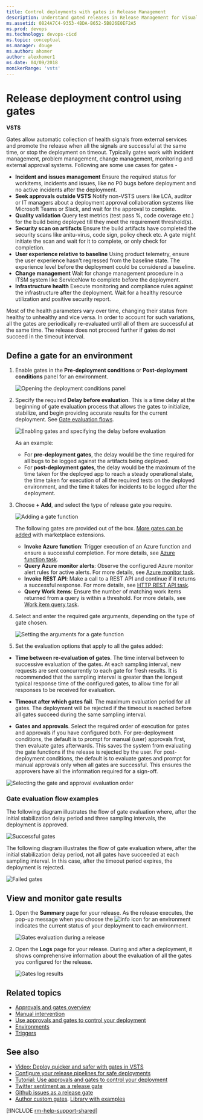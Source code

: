```yaml
---
title: Control deployments with gates in Release Management
description: Understand gated releases in Release Management for Visual Studio Team Services (VSTS) and Team Foundation Server (TFS)
ms.assetid: 0824A7C4-9353-4BDA-B652-5B826E0EF2A5
ms.prod: devops
ms.technology: devops-cicd
ms.topic: conceptual
ms.manager: douge
ms.author: ahomer
author: alexhomer1
ms.date: 04/09/2018
monikerRange: 'vsts'
---
```


# Release deployment control using gates 

**VSTS**

Gates allow automatic collection of health signals from external services and promote the release when all the signals are successful at the same time, or stop the deployment on timeout. 
Typically gates work with incident management, problem management, change management, monitoring and external approval systems. 
Following are some use cases for gates -

  * **Incident and issues management** Ensure the required status for workitems, incidents and issues, like no P0 bugs before deployment and no active incidents after the deployment. 
  * **Seek approvals outside VSTS** Notify non-VSTS users like LCA, auditor or IT managers about a deployment approval collaboration systems like Microsoft Teams or Slack, and wait for the approval to complete.
  * **Quality validation** Query test metrics (test pass %, code coverage etc.) for the build being deployed till they meet the requirement threshold(s).
  * **Security scan on artifacts** Ensure the build artifacts have completed the security scans like anitu-virus, code sign, policy check etc. A gate might initiate the scan and wait for it to complete, or only check for completion.
  * **User experience relative to baseline** Using product telemetry, ensure the user experience hasn't regressed from the baseline state. The experience level before the deployment could be considered a baseline.
  * **Change management** Wait for change management procedure in a ITSM system like ServiceNow to complete before the deployment.
  * **Infrastructure health** Execute monitoring and compliance rules against the infrastructure after the deployment. Wait for a healthy resource utilization and positive security report.  

Most of the health parameters vary over time, changing their status from healthy to unhealthy and vice versa. 
In order to account for such variations, all the gates are periodically re-evaluated until all of them are successful at the same time. 
The release does not proceed further if gates do not succeed in the timeout interval.

## Define a gate for an environment

1. Enable gates in the **Pre-deployment conditions** or **Post-deployment conditions** panel for an environment. 

   ![Opening the deployment conditions panel](_img/gated-releases-01.png)

1. Specify the required **Delay before evaluation**. This is a time delay at the beginning of gate evaluation 
   process that allows the gates to initialize, stabilize, and begin providing accurate results
   for the current deployment. See [Gate evaluation flows](#eval-examples).

   ![Enabling gates and specifying the delay before evaluation](_img/gated-releases-01a.png)

   As an example:

   * For **pre-deployment gates**, the delay would be the time required for all bugs to be logged
     against the artifacts being deployed.  
   * For **post-deployment gates**, the delay would be the maximum of the time taken for the deployed app
     to reach a steady operational state, the time taken for execution of all the required tests on
     the deployed environment, and the time it takes for incidents to be logged after the deployment.<p />

1. Choose **+ Add**, and select the type of release gate you require.

   ![Adding a gate function](_img/add-gates.png)

   The following gates are provided out of the box. [More gates can be added](https://github.com/Microsoft/vsts-tasks/blob/master/docs/authoring/gates.md) with marketplace extensions.

   * **Invoke Azure function**: Trigger execution of an Azure function and ensure a successful completion.
     For more details, see [Azure function task](../../../../tasks/utility/azure-function.md).
   * **Query Azure monitor alerts**: Observe the configured Azure monitor alert rules for active alerts.
     For more details, see [Azure monitor task](../../../../tasks/utility/azure-monitor.md).
   * **Invoke REST API**: Make a call to a REST API and continue if it returns a successful response.
     For more details, see [HTTP REST API task](../../../../tasks/utility/http-rest-api.md).
   * **Query Work items**: Ensure the number of matching work items returned from a query is within a threshold.
     For more details, see [Work item query task](../../../../tasks/utility/work-item-query.md).
   
1. Select and enter the required gate arguments, depending on the type of gate chosen.

   ![Setting the arguments for a gate function](_img/query-workitems.png)

1.  Set the evaluation options that apply to all the gates added:

   * **Time between re-evaluation of gates**. The time interval between to successive evaluation of 
     the gates. At each sampling interval, new requests are sent concurrently to each gate
     for fresh results. It is recommended that the sampling interval is greater than the longest
     typical response time of the configured gates, to allow time for all responses to be received for evaluation.     

   * **Timeout after which gates fail**. The maximum evaluation period for all gates. 
     The deployment will be rejected if the timeout is reached before all gates succeed during the same sampling interval. 

   * **Gates and approvals**. Select the required order of execution for gates and approvals if you have configured both.
     For pre-deployment conditions, the default is to prompt for manual (user) approvals first, then evaluate gates afterwards.
     This saves the system from evaluating the gate functions if the release is rejected by the user. 
     For post-deployment conditions, the default is to evaluate gates and prompt for manual approvals only when all gates are successful.
     This ensures the approvers have all the information required for a sign-off. 

   ![Selecting the gate and approval evaluation order](_img/gated-releases-04.png)
   
### Gate evaluation flow examples

<a name="eval-examples"></a>The following diagram illustrates the flow of gate evaluation where, after the
initial stabilization delay period and three sampling intervals, the deployment is approved.

![Successful gates](_img/gate-results-pass.png)

The following diagram illustrates the flow of gate evaluation where, after the
initial stabilization delay period, not all gates have succeeded at each sampling interval. In
this case, after the timeout period expires, the deployment is rejected.

![Failed gates](_img/gate-results-fail.png)

## View and monitor gate results
 
1. Open the **Summary** page for your release. As the release executes, the pop-up message when you choose
   the ![info](_img/info-icon.png) icon for an environment indicates the current status of your deployment to each environment.

   ![Gates evaluation during a release](_img/waiting-on-delay-before-evaluation.png)

1. Open the **Logs** page for your release. During and after a deployment, it shows comprehensive information
about the evaluation of all the gates you configured for the release.

   ![Gates log results ](_img/logs-page.png)

## Related topics

* [Approvals and gates overview](index.md)
* [Manual intervention](../../../../tasks/utility/manual-intervention.md)
* [Use approvals and gates to control your deployment](../../../../actions/deploy-using-approvals.md)
* [Environments](../environments.md)
* [Triggers](../triggers.md)

## See also

* [Video: Deploy quicker and safer with gates in VSTS](https://channel9.msdn.com/Events/Connect/2017/T181)
* [Configure your release pipelines for safe deployments](https://blogs.msdn.microsoft.com/visualstudioalm/2017/04/24/configuring-your-release-pipelines-for-safe-deployments/)
* [Tutorial: Use approvals and gates to control your deployment](../../../../actions/deploy-using-approvals.md)
* [Twitter sentiment as a release gate](https://blogs.msdn.microsoft.com/bharry/2017/12/15/twitter-sentiment-as-a-release-gate/)
* [Github issues as a release gate](https://www.visualstudiogeeks.com/DevOps/github-issues-as-deployment-gate-in-vsts-rm)
* [Author custom gates](https://github.com/Microsoft/vsts-tasks/blob/master/docs/authoring/gates.md). [Library with examples](https://github.com/Microsoft/vsts-rm-extensions/tree/master/ServerTaskHelper/DistributedTask.ServerTask.Remote.Common) 


[!INCLUDE [rm-help-support-shared](../../../../_shared/rm-help-support-shared.md)]
